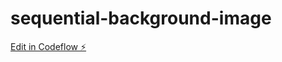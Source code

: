 # sequential-background-image

[Edit in Codeflow ⚡️](https://stackblitz.com/~/github.com/gonzalote99/sequential-background-image)
